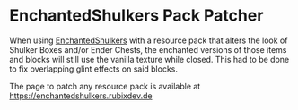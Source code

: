 # EnchantedShulkers Pack Patcher
When using [EnchantedShulkers](https://modrinth.com/mod/enchantedshulkers) with a resource pack that alters the look of Shulker Boxes and/or Ender Chests, the enchanted versions of those items and blocks will still use the vanilla texture while closed. This had to be done to fix overlapping glint effects on said blocks.

The page to patch any resource pack is available at https://enchantedshulkers.rubixdev.de

